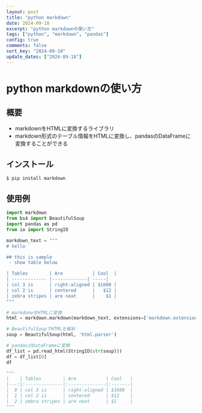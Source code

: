 ```yaml
---
layout: post
title: "python markdown"
date: 2024-09-18
excerpt: "python markdownの使い方"
tags: ["python", "markdown", "pandas"]
config: true
comments: false
sort_key: "2024-09-18"
update_dates: ["2024-09-18"]
---
```


# python markdownの使い方

## 概要
 - markdownをHTMLに変換するライブラリ
 - markdown形式のテーブル情報をHTMLに変換し、pandasのDataFrameに変換することができる

## インストール

```console
$ pip install markdown
```

## 使用例

```python
import markdown
from bs4 import BeautifulSoup
import pandas as pd
from io import StringIO

markdown_text = """
# hello

## this is sample
 - show table below

| Tables        | Are           | Cool  |
| ------------- |-------------| -----|
| col 3 is      | right-aligned | $1600 |
| col 2 is      | centered      |   $12 |
| zebra stripes | are neat      |    $1 |
"""

# markdonwをHTMLに変換
html = markdown.markdown(markdown_text, extensions=['markdown.extensions.tables'])

# BeautifulSoupでHTMLを解析
soup = BeautifulSoup(html, 'html.parser')

# pandasのDataFrameに変換
df_list = pd.read_html(StringIO(str(soup)))
df = df_list[0]
df

"""
|    | Tables        | Are           | Cool   |
|---:|:--------------|:--------------|:-------|
|  0 | col 3 is      | right-aligned | $1600  |
|  1 | col 2 is      | centered      | $12    |
|  2 | zebra stripes | are neat      | $1     |
"""
```

